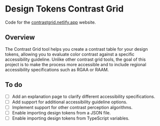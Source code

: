# Design Tokens Contrast Grid

Code for the [contrastgrid.netlify.app](https://contrastgrid.netlify.app/) website.

## Overview

The Contrast Grid tool helps you create a contrast table for your design tokens, allowing you to evaluate color contrast against a specific accessibility guideline. Unlike other contrast grid tools, the goal of this project is to make the process more accessible and to include regional accessibility specifications such as RGAA or RAAM.

## To do

- [ ] Add an explanation page to clarify different accessibility specifications.
- [ ] Add support for additional accessibility guideline options.
- [ ] Implement support for other contrast perception algorithms.
- [ ] Enable importing design tokens from a JSON file.
- [ ] Enable importing design tokens from TypeScript variables.

